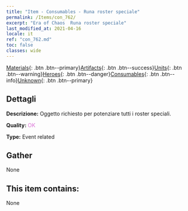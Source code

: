 ```yaml
---
title: "Item - Consumables - Runa roster speciale"
permalink: /Items/con_762/
excerpt: "Era of Chaos  Runa roster speciale"
last_modified_at: 2021-04-16
locale: it
ref: "con_762.md"
toc: false
classes: wide
---
```

 [Materials](/it/Items/){: .btn .btn--primary}[Artifacts](/it/Items/Artifacts/){: .btn .btn--success}[Units](/it/Items/Units/){: .btn .btn--warning}[Heroes](/it/Items/Heroes/){: .btn .btn--danger}[Consumables](/it/Items/Consumables/){: .btn .btn--info}[Unknown](/it/Items/Unknown/){: .btn .btn--primary}

## Dettagli
 **Descrizione:** Oggetto richiesto per potenziare tutti i roster speciali.

 **Quality:** <span style="color: #DA70D6">OK</span>

 **Type:** Event related

## Gather

  None

## This item contains:

  None

